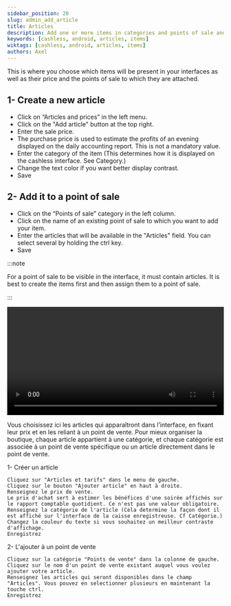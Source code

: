```yaml
---
sidebar_position: 20
slug: admin_add_article
title: Articles
description: Add one or more items in categories and points of sale and assign them a price.
keywords: [cashless, android, articles, items]
wiktags: [cashless, android, articles, items]
authors: Axel
---
```


This is where you choose which items will be present in your interfaces as well as their price and the points 
of sale to which they are attached.

## 1- Create a new article

- Click on “Articles and prices” in the left menu.
- Click on the "Add article" button at the top right.
- Enter the sale price.
- The purchase price is used to estimate the profits of an evening displayed on the daily accounting report. This is not a mandatory value.
- Enter the category of the item (This determines how it is displayed on the cashless interface. See Category.)
- Change the text color if you want better display contrast.
- Save

## 2- Add it to a point of sale


- Click on the “Points of sale” category in the left column.
- Click on the name of an existing point of sale to which you want to add your item.
- Enter the articles that will be available in the "Articles" field. You can select several by holding the ctrl key.
- Save

:::note

For a point of sale to be visible in the interface, it must contain articles. 
It is best to create the items first and then assign them to a point of sale.

:::

<video width="100%" controls src="/img/"></video>

Vous choisissez ici les articles qui apparaîtront dans l’interface, en fixant leur prix et en les reliant à un point de vente. Pour mieux organiser la boutique, chaque article appartient à une catégorie, et chaque catégorie est associée à un point de vente spécifique ou un article directement dans le point de vente.

1- Créer un article

    Cliquez sur "Articles et tarifs" dans le menu de gauche.
    Cliquez sur le bouton "Ajouter article" en haut à droite.
    Renseignez le prix de vente.
    Le prix d'achat sert à estimer les bénéfices d'une soirée affichés sur le rapport comptable quotidient. Ce n'est pas une valeur obligatoire.
    Renseignez la catégorie de l'article (Cela determine la façon dont il est affiché sur l'interface de la caisse enregistreuse. Cf Catégorie.)
    Changez la couleur du texte si vous souhaitez un meilleur contraste d'affichage.
    Enregistrez

2- L'ajouter à un point de vente

    Cliquez sur la catégorie "Points de vente" dans la colonne de gauche.
    Cliquez sur le nom d'un point de vente existant auquel vous voulez ajouter votre article.
    Renseignez les articles qui seront disponibles dans le champ "Articles". Vous pouvez en selectionner plusieurs en maintenant la touche ctrl.
    Enregistrez
